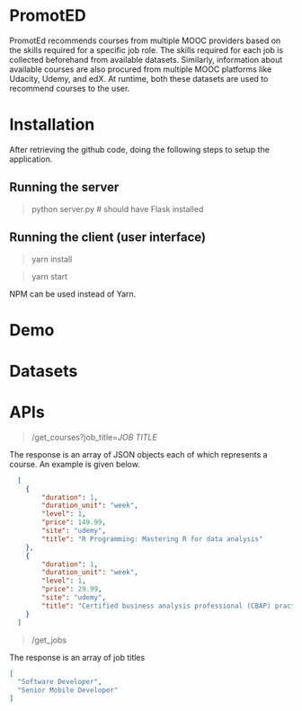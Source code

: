 # PromotED
PromotEd recommends courses from multiple MOOC providers based on the skills required for a specific job role. The skills required for each job is collected beforehand from available datasets. Similarly, information about available courses are also procured from multiple MOOC platforms like Udacity, Udemy, and edX. At runtime, both these datasets are used to recommend courses to the user.

# Installation

After retrieving the github code, doing the following steps to setup the application.

## Running the server

> python server.py # should have Flask installed

## Running the client (user interface)

> yarn install 

> yarn start

NPM can be used instead of Yarn.

# Demo

# Datasets

# APIs

> /get_courses?job_title=_JOB TITLE_

The response is an array of JSON objects each of which represents a course. An example is given below.

```json
  [
    {
        "duration": 1,
        "duration_unit": "week",
        "level": 1,
        "price": 149.99,
        "site": "udemy",
        "title": "R Programming: Mastering R for data analysis"
    },
    {
        "duration": 1,
        "duration_unit": "week",
        "level": 1,
        "price": 29.99,
        "site": "udemy",
        "title": "Certified business analysis professional (CBAP) practice"
    }
  ]
```

> /get_jobs

The response is an array of job titles

```json
[
  "Software Developer", 
  "Senior Mobile Developer"
]
```
